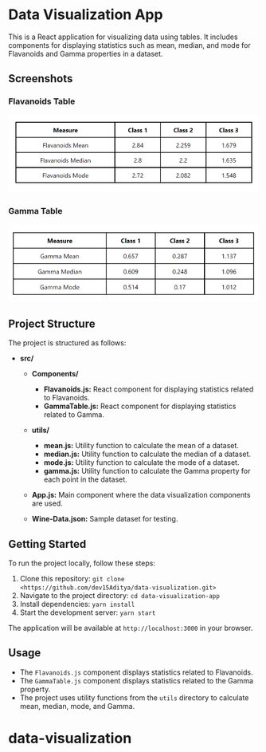 # Data Visualization App

This is a React application for visualizing data using tables. It includes components for displaying statistics such as mean, median, and mode for Flavanoids and Gamma properties in a dataset.

## Screenshots

### Flavanoids Table

![Flavanoids Table](screenshots/flavanoids-table.png)

### Gamma Table

![Gamma Table](screenshots/gamma-table.png)

## Project Structure

The project is structured as follows:

- **src/**

  - **Components/**
    - **Flavanoids.js:** React component for displaying statistics related to Flavanoids.
    - **GammaTable.js:** React component for displaying statistics related to Gamma.
  - **utils/**
    - **mean.js:** Utility function to calculate the mean of a dataset.
    - **median.js:** Utility function to calculate the median of a dataset.
    - **mode.js:** Utility function to calculate the mode of a dataset.
    - **gamma.js:** Utility function to calculate the Gamma property for each point in the dataset.
  - **App.js:** Main component where the data visualization components are used.

  - **Wine-Data.json:** Sample dataset for testing.

## Getting Started

To run the project locally, follow these steps:

1. Clone this repository: `git clone <https://github.com/dev15Aditya/data-visualization.git>`
2. Navigate to the project directory: `cd data-visualization-app`
3. Install dependencies: `yarn install`
4. Start the development server: `yarn start`

The application will be available at `http://localhost:3000` in your browser.

## Usage

- The `Flavanoids.js` component displays statistics related to Flavanoids.
- The `GammaTable.js` component displays statistics related to the Gamma property.
- The project uses utility functions from the `utils` directory to calculate mean, median, mode, and Gamma.

# data-visualization
